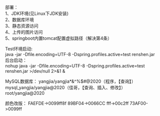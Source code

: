 部署：  
1、JDK环境(见Linux下JDK安装)  
2、数据库环境  
3、静态资源访问  
4、上传的图片访问  
5、springboot内置tomcat配置虚拟路径（解决第4条）

Test环境启动:  
java -jar -Dfile.encoding=UTF-8 -Dspring.profiles.active=test renshen.jar  
后台启动：  
nohup java -jar -Dfile.encoding=UTF-8 -Dspring.profiles.active=test renshen.jar >/dev/null 2>&1 &


MySQL数据库： 
yangjia/yangjia*&^%$#@2020（程序，【查询】）
mysql_yangjia/yangjia@2020（佳哥，【查询、插入、修改】）
root/yangjia@2020

颜色改版：
FAEFDE->0099ff8f
89BF04->0066CC
fff->00c2ff
73AF00->0099ff
